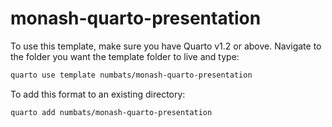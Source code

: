 # monash-quarto-presentation

To use this template, make sure you have Quarto v1.2 or above. Navigate to the folder you want the template folder to live and type:

```bash
quarto use template numbats/monash-quarto-presentation
```

To add this format to an existing directory:

```bash
quarto add numbats/monash-quarto-presentation
```

